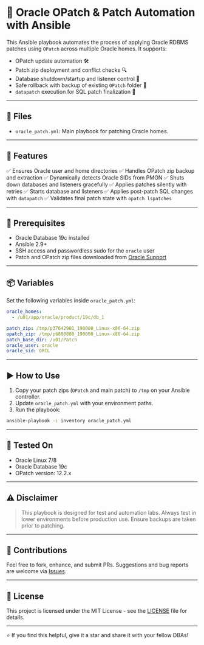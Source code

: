 # 🚀 Oracle OPatch & Patch Automation with Ansible

This Ansible playbook automates the process of applying Oracle RDBMS patches using `OPatch` across multiple Oracle homes. It supports:

* OPatch update automation 🛠️
* Patch zip deployment and conflict checks 🔍
* Database shutdown/startup and listener control 🔄
* Safe rollback with backup of existing `OPatch` folder 📂
* `datapatch` execution for SQL patch finalization 🧹

---

## 📁 Files

* `oracle_patch.yml`: Main playbook for patching Oracle homes.

---

## 📌 Features

✅ Ensures Oracle user and home directories
✅ Handles OPatch zip backup and extraction
✅ Dynamically detects Oracle SIDs from PMON
✅ Shuts down databases and listeners gracefully
✅ Applies patches silently with retries
✅ Starts database and listeners
✅ Applies post-patch SQL changes with `datapatch`
✅ Validates final patch state with `opatch lspatches`

---

## 🧰 Prerequisites

* Oracle Database 19c installed
* Ansible 2.9+
* SSH access and passwordless sudo for the `oracle` user
* Patch and OPatch zip files downloaded from [Oracle Support](https://support.oracle.com/)

---

## 📦 Variables

Set the following variables inside `oracle_patch.yml`:

```yaml
oracle_homes:
  - /u01/app/oracle/product/19c/db_1

patch_zip: /tmp/p37642901_190000_Linux-x86-64.zip
opatch_zip: /tmp/p6880880_190000_Linux-x86-64.zip
patch_base_dir: /u01/Patch
oracle_user: oracle
oracle_sid: ORCL
```

---

## ▶️ How to Use

1. Copy your patch zips (`OPatch` and main patch) to `/tmp` on your Ansible controller.
2. Update `oracle_patch.yml` with your environment paths.
3. Run the playbook:

```bash
ansible-playbook -i inventory oracle_patch.yml
```

---

## 🧪 Tested On

* Oracle Linux 7/8
* Oracle Database 19c
* OPatch version: 12.2.x

---

## ⚠️ Disclaimer

> This playbook is designed for test and automation labs. Always test in lower environments before production use. Ensure backups are taken prior to patching.

---

## 🙌 Contributions

Feel free to fork, enhance, and submit PRs. Suggestions and bug reports are welcome via [Issues](../../issues).

---

## 📜 License

This project is licensed under the MIT License - see the [LICENSE](LICENSE) file for details.

---

⭐ If you find this helpful, give it a star and share it with your fellow DBAs!
